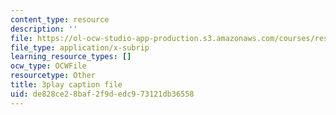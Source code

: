 ```yaml
---
content_type: resource
description: ''
file: https://ol-ocw-studio-app-production.s3.amazonaws.com/courses/res-18-008-calculus-revisited-complex-variables-differential-equations-and-linear-algebra-fall-2011/de828ce28baf2f9dedc973121db36558_GQKFkoy4VOw.srt
file_type: application/x-subrip
learning_resource_types: []
ocw_type: OCWFile
resourcetype: Other
title: 3play caption file
uid: de828ce2-8baf-2f9d-edc9-73121db36558
---
```

